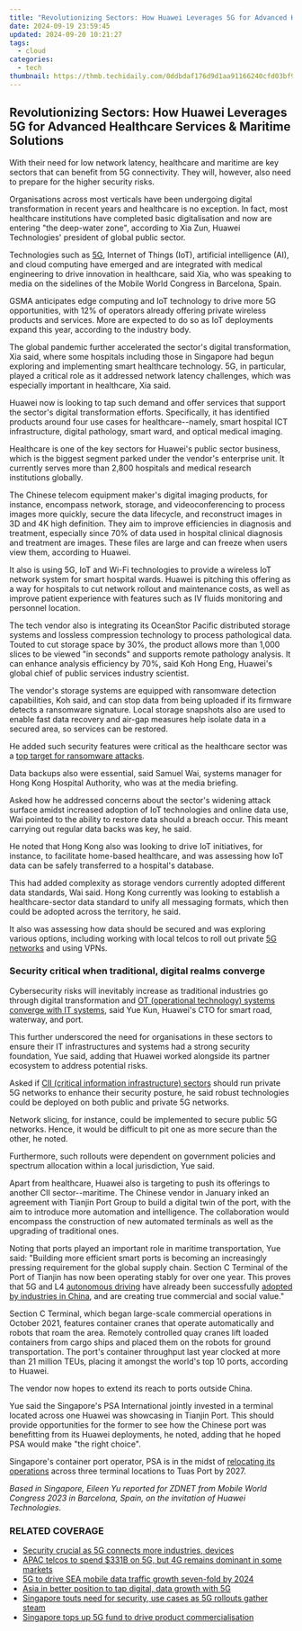 ```yaml
---
title: "Revolutionizing Sectors: How Huawei Leverages 5G for Advanced Healthcare Services & Maritime Solutions"
date: 2024-09-19 23:59:45
updated: 2024-09-20 10:21:27
tags:
  - cloud
categories:
  - tech
thumbnail: https://thmb.techidaily.com/0ddbdaf176d9d1aa91166240cfd03bf943a91fbfa4f363395d9aad8fd48b5e85.jpg
---
```


## Revolutionizing Sectors: How Huawei Leverages 5G for Advanced Healthcare Services & Maritime Solutions

With their need for low network latency, healthcare and maritime are key sectors that can benefit from 5G connectivity. They will, however, also need to prepare for the higher security risks. 

Organisations across most verticals have been undergoing digital transformation in recent years and healthcare is no exception. In fact, most healthcare institutions have completed basic digitalisation and now are entering "the deep-water zone", according to Xia Zun, Huawei Technologies' president of global public sector. 

Technologies such as [5G](https://www.zdnet.com/article/asia-in-better-position-to-tap-digital-data-growth-with-5g/), Internet of Things (IoT), artificial intelligence (AI), and cloud computing have emerged and are integrated with medical engineering to drive innovation in healthcare, said Xia, who was speaking to media on the sidelines of the Mobile World Congress in Barcelona, Spain. 

GSMA anticipates edge computing and IoT technology to drive more 5G opportunities, with 12% of operators already offering private wireless products and services. More are expected to do so as IoT deployments expand this year, according to the industry body. 

The global pandemic further accelerated the sector's digital transformation, Xia said, where some hospitals including those in Singapore had begun exploring and implementing smart healthcare technology. 5G, in particular, played a critical role as it addressed network latency challenges, which was especially important in healthcare, Xia said. 

Huawei now is looking to tap such demand and offer services that support the sector's digital transformation efforts. Specifically, it has identified products around four use cases for healthcare--namely, smart hospital ICT infrastructure, digital pathology, smart ward, and optical medical imaging. 

Healthcare is one of the key sectors for Huawei's public sector business, which is the biggest segment parked under the vendor's enterprise unit. It currently serves more than 2,800 hospitals and medical research institutions globally. 

The Chinese telecom equipment maker's digital imaging products, for instance, encompass network, storage, and videoconferencing to process images more quickly, secure the data lifecycle, and reconstruct images in 3D and 4K high definition. They aim to improve efficiencies in diagnosis and treatment, especially since 70% of data used in hospital clinical diagnosis and treatment are images. These files are large and can freeze when users view them, according to Huawei. 

It also is using 5G, IoT and Wi-Fi technologies to provide a wireless IoT network system for smart hospital wards. Huawei is pitching this offering as a way for hospitals to cut network rollout and maintenance costs, as well as improve patient experience with features such as IV fluids monitoring and personnel location.

The tech vendor also is integrating its OceanStor Pacific distributed storage systems and lossless compression technology to process pathological data. Touted to cut storage space by 30%, the product allows more than 1,000 slices to be viewed "in seconds" and supports remote pathology analysis. It can enhance analysis efficiency by 70%, said Koh Hong Eng, Huawei's global chief of public services industry scientist. 

The vendor's storage systems are equipped with ransomware detection capabilities, Koh said, and can stop data from being uploaded if its firmware detects a ransomware signature. Local storage snapshots also are used to enable fast data recovery and air-gap measures help isolate data in a secured area, so services can be restored. 

He added such security features were critical as the healthcare sector was a [top target for ransomware attacks](https://www.zdnet.com/article/fbi-these-hackers-are-targeting-healthcare-records-and-it-systems-with-maui-ransomware/). 

Data backups also were essential, said Samuel Wai, systems manager for Hong Kong Hospital Authority, who was at the media briefing. 

Asked how he addressed concerns about the sector's widening attack surface amidst increased adoption of IoT technologies and online data use, Wai pointed to the ability to restore data should a breach occur. This meant carrying out regular data backs was key, he said. 

He noted that Hong Kong also was looking to drive IoT initiatives, for instance, to facilitate home-based healthcare, and was assessing how IoT data can be safely transferred to a hospital's database. 

This had added complexity as storage vendors currently adopted different data standards, Wai said. Hong Kong currently was looking to establish a healthcare-sector data standard to unify all messaging formats, which then could be adopted across the territory, he said. 

It also was assessing how data should be secured and was exploring various options, including working with local telcos to roll out private [5G networks](https://www.zdnet.com/article/security-crucial-as-5g-connects-more-industries-devices/) and using VPNs. 

### Security critical when traditional, digital realms converge

Cybersecurity risks will inevitably increase as traditional industries go through digital transformation and [OT (operational technology) systems converge with IT systems](https://www.zdnet.com/article/singapore-talks-up-ot-security-looks-to-add-medical-devices-to-labelling-scheme/), said Yue Kun, Huawei's CTO for smart road, waterway, and port. 

This further underscored the need for organisations in these sectors to ensure their IT infrastructures and systems had a strong security foundation, Yue said, adding that Huawei worked alongside its partner ecosystem to address potential risks. 

Asked if [CII (critical information infrastructure) sectors](https://www.zdnet.com/article/singapore-wants-all-critical-infrastructures-to-be-ready-for-cyber-threats/) should run private 5G networks to enhance their security posture, he said robust technologies could be deployed on both public and private 5G networks. 

Network slicing, for instance, could be implemented to secure public 5G networks. Hence, it would be difficult to pit one as more secure than the other, he noted. 

Furthermore, such rollouts were dependent on government policies and spectrum allocation within a local jurisdiction, Yue said. 

Apart from healthcare, Huawei also is targeting to push its offerings to another CII sector--maritime. The Chinese vendor in January inked an agreement with Tianjin Port Group to build a digital twin of the port, with the aim to introduce more automation and intelligence. The collaboration would encompass the construction of new automated terminals as well as the upgrading of traditional ones. 

Noting that ports played an important role in maritime transportation, Yue said: "Building more efficient smart ports is becoming an increasingly pressing requirement for the global supply chain. Section C Terminal of the Port of Tianjin has now been operating stably for over one year. This proves that 5G and L4 [autonomous driving](https://www.zdnet.com/article/alibaba-cloud-deloitte-set-up-china-facility-to-drive-automotive-applications/) have already been successfully [adopted by industries in China](https://www.zdnet.com/article/china-lays-out-five-year-plan-to-be-global-robotics-hub/), and are creating true commercial and social value." 

Section C Terminal, which began large-scale commercial operations in October 2021, features container cranes that operate automatically and robots that roam the area. Remotely controlled quay cranes lift loaded containers from cargo ships and placed them on the robots for ground transportation. The port's container throughput last year clocked at more than 21 million TEUs, placing it amongst the world's top 10 ports, according to Huawei.

The vendor now hopes to extend its reach to ports outside China. 

Yue said the Singapore's PSA International jointly invested in a terminal located across one Huawei was showcasing in Tianjin Port. This should provide opportunities for the former to see how the Chinese port was benefitting from its Huawei deployments, he noted, adding that he hoped PSA would make "the right choice". 

Singapore's container port operator, PSA is in the midst of [relocating its operations](https://www.mpa.gov.sg/maritime-singapore/port-of-the-future) across three terminal locations to Tuas Port by 2027\. 

_Based in Singapore, Eileen Yu reported for ZDNET from Mobile World Congress 2023 in Barcelona, Spain, on the invitation of Huawei Technologies._ 

### RELATED COVERAGE

* [Security crucial as 5G connects more industries, devices](https://www.zdnet.com/article/security-crucial-as-5g-connects-more-industries-devices/)
* [APAC telcos to spend $331B on 5G, but 4G remains dominant in some markets](https://www.zdnet.com/article/apac-telcos-to-spend-331b-on-5g-but-4g-remains-dominant-in-some-markets/)
* [5G to drive SEA mobile data traffic growth seven-fold by 2024](https://www.zdnet.com/article/5g-to-drive-sea-mobile-data-traffic-growth-seven-fold-by-2024/)
* [Asia in better position to tap digital, data growth with 5G](https://www.zdnet.com/article/asia-in-better-position-to-tap-digital-data-growth-with-5g/)
* [Singapore touts need for security, use cases as 5G rollouts gather steam](https://www.zdnet.com/article/singapore-touts-need-for-security-use-cases-as-5g-rollouts-gather-steam/)
* [Singapore tops up 5G fund to drive product commercialisation](https://www.zdnet.com/article/singapore-tops-up-5g-fund-to-drive-product-commercialisation/)

<ins class="adsbygoogle"
     style="display:block"
     data-ad-format="autorelaxed"
     data-ad-client="ca-pub-7571918770474297"
     data-ad-slot="1223367746"></ins>



<ins class="adsbygoogle"
     style="display:block"
     data-ad-client="ca-pub-7571918770474297"
     data-ad-slot="8358498916"
     data-ad-format="auto"
     data-full-width-responsive="true"></ins>
